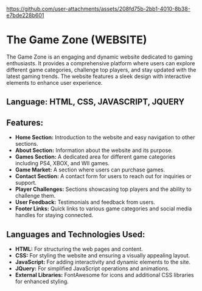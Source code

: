 https://github.com/user-attachments/assets/208fd75b-2bb1-4010-8b38-e7bde228b601


# The Game Zone (WEBSITE)

The Game Zone is an engaging and dynamic website dedicated to gaming enthusiasts. It provides a comprehensive platform where users can explore different game categories, challenge top players, and stay updated with the latest gaming trends. The website features a sleek design with interactive elements to enhance user experience.

## Language: HTML, CSS, JAVASCRIPT, JQUERY

## Features:
- **Home Section:** Introduction to the website and easy navigation to other sections.
- **About Section:** Information about the website and its purpose.
- **Games Section:** A dedicated area for different game categories including PS4, XBOX, and WII games.
- **Game Market:** A section where users can purchase games.
- **Contact Section:** A contact form for users to reach out for inquiries or support.
- **Player Challenges:** Sections showcasing top players and the ability to challenge them.
- **User Feedback:** Testimonials and feedback from users.
- **Footer Links:** Quick links to various game categories and social media handles for staying connected.

## Languages and Technologies Used:
- **HTML:** For structuring the web pages and content.
- **CSS:** For styling the website and ensuring a visually appealing layout.
- **JavaScript:** For adding interactivity and dynamic elements to the site.
- **JQuery:** For simplified JavaScript operations and animations.
- **External Libraries:** FontAwesome for icons and additional CSS libraries for enhanced styling.

